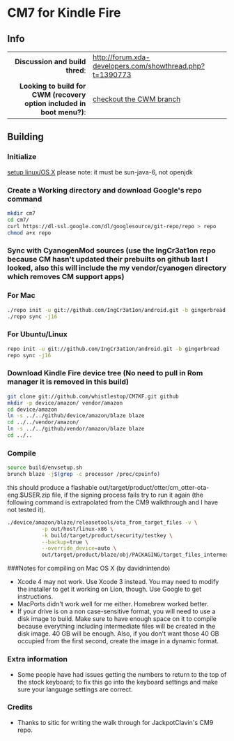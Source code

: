 # CM7 for Kindle Fire

## Info

|||
|-----------------------------------:|:--------------------------|
|**Discussion and build thred**: | http://forum.xda-developers.com/showthread.php?t=1390773
|**Looking to build for CWM (recovery option included in boot menu?)**: | [checkout the CWM branch](https://github.com/IngCr3at1on/CM7KF/tree/cwm)

## Building 

### Initialize
[setup linux/OS X](http://source.android.com/source/initializing.html) please note: it must be sun-java-6, not openjdk

### Create a Working directory and download Google's repo command

```bash
mkdir cm7
cd cm7/
curl https://dl-ssl.google.com/dl/googlesource/git-repo/repo > repo
chmod a+x repo
```

### Sync with CyanogenMod sources (use the IngCr3at1on repo because CM hasn't updated their prebuilts on github last I looked, also this will include the my vendor/cyanogen directory which removes CM support apps)

### For Mac
```bash
./repo init -u git://github.com/IngCr3at1on/android.git -b gingerbread
./repo sync -j16
```

### For Ubuntu/Linux
```bash
repo init -u git://github.com/IngCr3at1on/android.git -b gingerbread
repo sync -j16
```

### Download Kindle Fire device tree (No need to pull in Rom manager it is removed in this build)
```bash
git clone git://github.com/whistlestop/CM7KF.git github
mkdir -p device/amazon/ vendor/amazon
cd device/amazon
ln -s ../../github/device/amazon/blaze blaze
cd ../../vendor/amazon/
ln -s ../../github/vendor/amazon/blaze blaze
cd ../..
```

### Compile
```bash
source build/envsetup.sh
brunch blaze -j$(grep -c processor /proc/cpuinfo)
```

this should produce a flashable out/target/product/otter/cm_otter-ota-eng.$USER.zip file, if the signing process fails try to run it again (the following command is extrapolated from the CM9 walkthrough and I have not tested it).

```bash
./device/amazon/blaze/releasetools/ota_from_target_files -v \
           -p out/host/linux-x86 \
           -k build/target/product/security/testkey \
           --backup=true \
           --override_device=auto \
           out/target/product/blaze/obj/PACKAGING/target_files_intermediates/cyanogen_blaze_target_files-eng.$USER.zip out/target/product/blaze/cm-7.2.0-RC0-blaze-KANG-signed.zip
```

###Notes for compiling on Mac OS X (by davidnintendo)
* Xcode 4 may not work. Use Xcode 3 instead. You may need to modify the installer to get it working on Lion, though. Use Google to get instructions. 
* MacPorts didn't work well for me either. Homebrew worked better. 
* If your drive is on a non case-sensitive format, you will need to use a disk image to build. Make sure to have enough space on it to compile because everything including intermediate files will be created in the disk image. 40 GB will be enough. Also, if you don't want those 40 GB occupied from the first second, create the image in a dynamic format.

### Extra information
* Some people have had issues getting the numbers to return to the top of the stock keyboard; to fix this go into the keyboard settings and make sure your language settings are correct.

### Credits
* Thanks to sitic for writing the walk through for JackpotClavin's CM9 repo.

